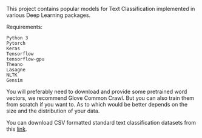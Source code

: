 This project contains popular models for Text Classification implemented in various Deep Learning packages.

Requirements:

    Python 3
    Pytorch
    Keras
    Tensorflow
    tensorflow-gpu
    Theano
    Lasagne
    NLTK
    Gensim

You will preferably need to download and provide some pretrained word vectors, we recommend Glove Common Crawl.
But you can also train them from scratch if you want to.
As to which would be better depends on the size and the distribution of your data.

You can download CSV formatted standard text classification datasets from this [link](http://goo.gl/JyCnZq).

